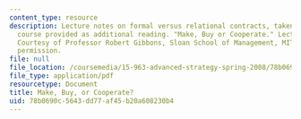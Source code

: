 ```yaml
---
content_type: resource
description: Lecture notes on formal versus relational contracts, taken from a different
  course provided as additional reading. "Make, Buy or Cooperate." Lecture Note 4.
  Courtesy of Professor Robert Gibbons, Sloan School of Management, MIT. Used with
  permission.
file: null
file_location: /coursemedia/15-963-advanced-strategy-spring-2008/78b0690c5643dd77af45b20a608230b4_gibbons4.pdf
file_type: application/pdf
resourcetype: Document
title: Make, Buy, or Cooperate?
uid: 78b0690c-5643-dd77-af45-b20a608230b4
---
```

